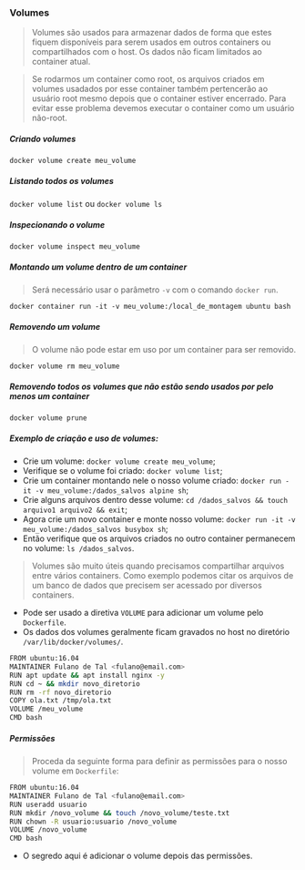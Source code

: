 ### Volumes

> Volumes são usados para armazenar dados de forma que estes fiquem disponíveis para serem usados em outros containers ou compartilhados com o host.
Os dados não ficam limitados ao container atual.

> Se rodarmos um container como root, os arquivos criados em volumes usadados por esse container também pertencerão ao usuário root mesmo depois que o container estiver encerrado. Para evitar esse problema devemos executar o container como um usuário não-root.


##### Criando volumes

`docker volume create meu_volume`

##### Listando todos os volumes

`docker volume list` ou `docker volume ls`

##### Inspecionando o volume

`docker volume inspect meu_volume`

##### Montando um volume dentro de um container

> Será necessário usar o parâmetro `-v` com o comando `docker run`.

`docker container run -it -v meu_volume:/local_de_montagem ubuntu bash`

##### Removendo um volume

> O volume não pode estar em uso por um container para ser removido.

`docker volume rm meu_volume`

##### Removendo todos os volumes que não estão sendo usados por pelo menos um container

`docker volume prune`

##### Exemplo de criação e uso de volumes:

* Crie um volume: `docker volume create meu_volume`;
* Verifique se o volume foi criado: `docker volume list`;
* Crie um container montando nele o nosso volume criado: `docker run -it -v meu_volume:/dados_salvos alpine sh`;
* Crie alguns arquivos dentro desse volume: `cd /dados_salvos && touch arquivo1 arquivo2 && exit`;
* Agora crie um novo container e monte nosso volume: `docker run -it -v meu_volume:/dados_salvos busybox sh`;
* Então verifique que os arquivos criados no outro container permanecem no volume: `ls /dados_salvos`.  

> Volumes são muito úteis quando precisamos compartilhar arquivos entre vários containers. Como exemplo podemos citar os arquivos de um banco de dados que precisem ser acessado por diversos containers.


* Pode ser usado a diretiva `VOLUME` para adicionar um volume pelo `Dockerfile`.
* Os dados dos volumes geralmente ficam gravados no host no diretório `/var/lib/docker/volumes/`.

```sh
FROM ubuntu:16.04
MAINTAINER Fulano de Tal <fulano@email.com>
RUN apt update && apt install nginx -y
RUN cd ~ && mkdir novo_diretorio
RUN rm -rf novo_diretorio
COPY ola.txt /tmp/ola.txt
VOLUME /meu_volume
CMD bash
```


##### Permissões

> Proceda da seguinte forma para definir as permissões para o nosso volume em `Dockerfile`:

```sh
FROM ubuntu:16.04
MAINTAINER Fulano de Tal <fulano@email.com>
RUN useradd usuario
RUN mkdir /novo_volume && touch /novo_volume/teste.txt
RUN chown -R usuario:usuario /novo_volume
VOLUME /novo_volume
CMD bash
```

* O segredo aqui é adicionar o volume depois das permissões.
